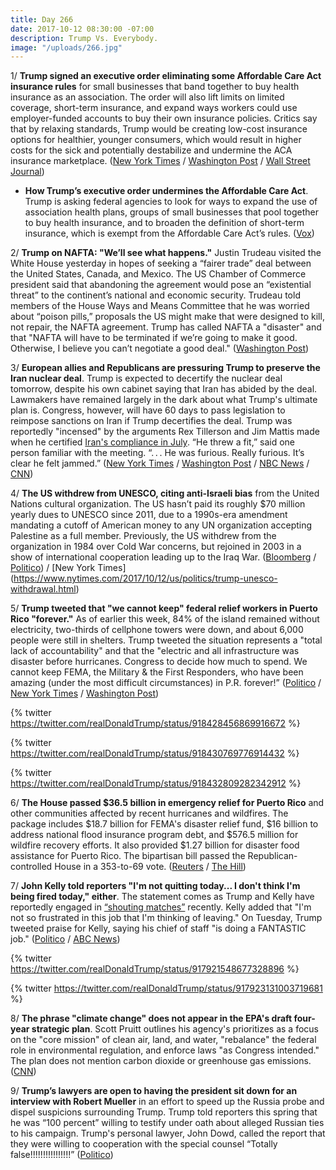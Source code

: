 ```yaml
---
title: Day 266
date: 2017-10-12 08:30:00 -07:00
description: Trump Vs. Everybody.
image: "/uploads/266.jpg"
---
```


1/ **Trump signed an executive order eliminating some Affordable Care Act insurance rules** for small businesses that band together to buy health insurance as an association. The order will also lift limits on limited coverage, short-term insurance, and expand ways workers could use employer-funded accounts to buy their own insurance policies. Critics say that by relaxing standards, Trump would be creating low-cost insurance options for healthier, younger consumers, which would result in higher costs for the sick and potentially destabilize and undermine the ACA insurance marketplace. ([New York Times](https://www.nytimes.com/2017/10/11/us/politics/trump-obamacare-executive-order.html) / [Washington Post](https://www.washingtonpost.com/national/health-science/trump-to-sign-executive-order-to-gut-aca-insurance-rules-and-undermine-marketplaces/2017/10/11/40abf774-ae97-11e7-9e58-e6288544af98_story.html) / [Wall Street Journal](https://www.wsj.com/articles/in-start-to-unwinding-the-health-law-trump-to-ease-insurance-rules-1507771015?mod=e2tw))

* **How Trump’s executive order undermines the Affordable Care Act**. Trump is asking federal agencies to look for ways to expand the use of association health plans, groups of small businesses that pool together to buy health insurance, and to broaden the definition of short-term insurance, which is exempt from the Affordable Care Act’s rules. ([Vox](https://www.vox.com/policy-and-politics/2017/10/12/16458184/trump-obamacare-executive-order-association-health-plans-short-term-insurance))

2/ **Trump on NAFTA: "We’ll see what happens."** Justin Trudeau visited the White House yesterday in hopes of seeking a “fairer trade” deal between the United States, Canada, and Mexico. The US Chamber of Commerce president said that abandoning the agreement would pose an “existential threat” to the continent’s national and economic security. Trudeau told members of the House Ways and Means Committee that he was worried about “poison pills,” proposals the US might make that were designed to kill, not repair, the NAFTA agreement. Trump has called NAFTA a "disaster" and that "NAFTA will have to be terminated if we’re going to make it good. Otherwise, I believe you can’t negotiate a good deal." ([Washington Post](https://www.washingtonpost.com/business/economy/trudeau-fights-to-save-nafta-deal-but-trump-offers-little-hope/2017/10/11/1eadf4aa-aeb1-11e7-a908-a3470754bbb9_story.html))

3/ **European allies and Republicans are pressuring Trump to preserve the Iran nuclear deal**. Trump is expected to decertify the nuclear deal tomorrow, despite his own cabinet saying that Iran has abided by the deal. Lawmakers have remained largely in the dark about what Trump's ultimate plan is. Congress, however, will have 60 days to pass legislation to reimpose sanctions on Iran if Trump decertifies the deal. Trump was reportedly "incensed" by the arguments  Rex ­Tillerson and Jim Mattis made when he certified [Iran's compliance in July](https://whatthefuckjusthappenedtoday.com/2017/07/19/day-181/#11-trump-sanctioned-iran-a-day-after). “He threw a fit,” said one person familiar with the meeting. “. . . He was furious. Really furious. It’s clear he felt jammed.” ([New York Times](https://www.nytimes.com/2017/10/11/world/middleeast/trump-iran-nuclear-deal.html) / [Washington Post](https://www.washingtonpost.com/politics/he-threw-a-fit-trumps-anger-over-iran-deal-forced-aides-to-scramble-for-a-compromise/2017/10/11/6218174c-ae94-11e7-9e58-e6288544af98_story.html) / [NBC News](https://www.nbcnews.com/news/mideast/white-house-briefs-congress-iran-decertification-decision-n809911) /  [CNN](http://www.cnn.com/2017/10/12/politics/trump-iran-deal-certification-nuclear-weapon/index.html))

4/ **The US withdrew from UNESCO, citing anti-Israeli bias** from the United Nations cultural organization. The US hasn’t paid its roughly $70 million yearly dues to UNESCO since 2011, due to a 1990s-era amendment mandating a cutoff of American money to any UN organization accepting Palestine as a full member. Previously, the US withdrew from the organization in 1984 over Cold War concerns, but rejoined in 2003 in a show of international cooperation leading up to the Iraq War. ([Bloomberg](https://www.bloomberg.com/news/articles/2017-10-12/u-s-withdraws-from-unesco-saying-it-s-biased-against-israel) / [Politico](http://www.politico.com/story/2017/10/12/united-states-withdraws-unesco-243708)) / [New York Times] (https://www.nytimes.com/2017/10/12/us/politics/trump-unesco-withdrawal.html)

5/ **Trump tweeted that "we cannot keep" federal relief workers in Puerto Rico "forever."** As of earlier this week, 84% of the island remained without electricity, two-thirds of cellphone towers were down, and about 6,000 people were still in shelters. Trump tweeted the situation represents a "total lack of accountability" and that the "electric and all infrastructure was disaster before hurricanes. Congress to decide how much to spend. We cannot keep FEMA, the Military & the First Responders, who have been amazing (under the most difficult circumstances) in P.R. forever!” ([Politico](http://www.politico.com/story/2017/10/12/trump-puerto-rico-response-long-term-243705) / [New York Times](https://www.nytimes.com/2017/10/12/us/politics/trump-warns-puerto-rico-weeks-after-storms-federal-help-cannot-stay-forever.html) / [Washington Post](https://www.washingtonpost.com/news/post-politics/wp/2017/10/12/trump-warns-puerto-rico-we-cannot-keep-fema-the-military-the-first-responders-forever/))

{% twitter https://twitter.com/realDonaldTrump/status/918428456869916672 %}

{% twitter https://twitter.com/realDonaldTrump/status/918430769776914432 %}

{% twitter https://twitter.com/realDonaldTrump/status/918432809282342912 %}

6/ **The House passed $36.5 billion in emergency relief for Puerto Rico** and other communities affected by recent hurricanes and wildfires. The package includes $18.7 billion for FEMA's disaster relief fund, $16 billion to address national flood insurance program debt, and $576.5 million for wildfire recovery efforts. It also provided $1.27 billion for disaster food assistance for Puerto Rico. The bipartisan bill passed the Republican-controlled House in a 353-to-69 vote. ([Reuters](https://www.reuters.com/article/us-usa-puertorico-congress/u-s-house-approves-disaster-funds-as-trump-criticizes-puerto-rico-idUSKBN1CH1A7) / [The Hill](http://thehill.com/policy/finance/355190-house-passes-365-billion-disaster-relief-package))

7/ **John Kelly told reporters "I'm not quitting today... I don't think I'm being fired today," either**.  The statement comes as Trump and Kelly have reportedly engaged in [“shouting matches”](https://whatthefuckjusthappenedtoday.com/2017/10/11/day-265/#7-republicans-and-close-advisers-are) recently. Kelly added that "I'm not so frustrated in this job that I'm thinking of leaving." On Tuesday, Trump tweeted praise for Kelly, saying his chief of staff "is doing a FANTASTIC job." ([Politico](http://www.politico.com/story/2017/10/12/john-kelly-surprise-press-briefing-243717) / [ABC News](http://abcnews.go.com/Politics/chief-staff-john-kelly-im-quitting-today-fired/story?id=50435201))

{% twitter https://twitter.com/realDonaldTrump/status/917921548677328896 %}

{% twitter https://twitter.com/realDonaldTrump/status/917923131003719681 %}

8/ **The phrase "climate change" does not appear in the EPA's draft four-year strategic plan**. Scott Pruitt outlines his agency's prioritizes as a focus on the "core mission" of clean air, land, and water, "rebalance" the federal role in environmental regulation, and enforce laws "as Congress intended." The plan does not mention carbon dioxide or greenhouse gas emissions. ([CNN](http://www.cnn.com/2017/10/11/politics/epa-climate-report/index.html))

9/ **Trump’s lawyers are open to having the president sit down for an interview with Robert Mueller** in an effort to speed up the Russia probe and dispel suspicions surrounding Trump. Trump told reporters this spring that he was “100 percent” willing to testify under oath about alleged Russian ties to his campaign. Trump's personal lawyer, John Dowd, called the report that they were willing to cooperation with the special counsel “Totally false!!!!!!!!!!!!!!!!” ([Politico](http://www.politico.com/story/2017/10/12/trump-mueller-meeting-russia-243692))
